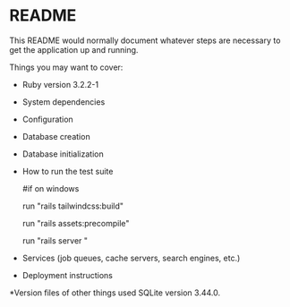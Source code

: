 # README

This README would normally document whatever steps are necessary to get the
application up and running.

Things you may want to cover:

* Ruby version
 3.2.2-1
  
* System dependencies

* Configuration

* Database creation

* Database initialization

* How to run the test suite
  
	#if on windows

	run "rails tailwindcss:build"

	run "rails assets:precompile"

	run "rails server "

* Services (job queues, cache servers, search engines, etc.)

* Deployment instructions

*Version files of other things used
SQLite version 3.44.0.
